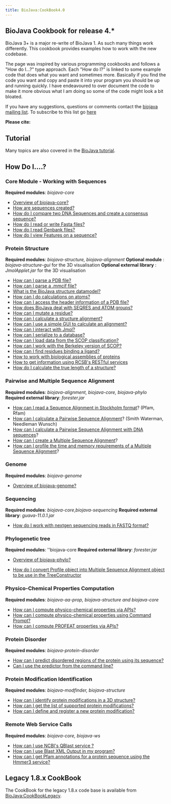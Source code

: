```yaml
---
title: BioJava:CookBook4.0
---
```


BioJava Cookbook for release 4.\*
---------------------------------

BioJava 3+ is a major re-write of BioJava 1. As such many things work
differently. This cookbook provides examples how to work with the new
codebase.

The page was inspired by various programming cookbooks and follows a
"How do I...?" type approach. Each "How do I?" is linked to some example
code that does what you want and sometimes more. Basically if you find
the code you want and copy and paste it into your program you should be
up and running quickly. I have endeavoured to over document the code to
make it more obvious what I am doing so some of the code might look a
bit bloated.

If you have any suggestions, questions or comments contact the [biojava
mailing list](mailto:biojava-l@biojava.org). To subscribe to this list
go [here](http://biojava.org/mailman/listinfo/biojava-l)

**Please cite:**

Tutorial
--------

Many topics are also covered in the [BioJava
tutorial](https://github.com/biojava/biojava-tutorial).

How Do I....?
-------------

### Core Module - Working with Sequences

**Required modules**: *biojava-core*

-   [Overview of biojava-core?](/wikis/BioJava:CookBook:Core:Overview "wikilink")
-   [How are sequences created?](/wikis/BioJava:CookBook:Core:Sequences "wikilink")
-   [How do I compare two DNA Sequences and create a consensus sequence?](/wikis/BioJava:CookBook:Core:SequenceCompare "wikilink")
-   [How do I read or write Fasta files?](/wikis/BioJava:CookBook:Core:FastaReadWrite "wikilink")
-   [How do I read Genbank files?](/wikis/BioJava:CookBook:Core:GenbankRead "wikilink")
-   [How do I view Features on a sequence?](/wikis/BioJava:CookBook:Core:SequenceFeaturePanel "wikilink")

### Protein Structure

**Required modules**: *biojava-structure, biojava-alignment* **Optional
module** : *biojava-structure-gui* for the 3D visualisation **Optional
external library** : *JmolApplet.jar* for the 3D visualisation

-   [How can I parse a PDB
    file?](/wikis/BioJava:CookBook:PDB:read3.0 "wikilink")
-   [How can I parse a .mmcif
    file?](/wikis/BioJava:CookBook:PDB:mmcif "wikilink")
-   [What is the BioJava structure
    datamodel?](/wikis/BioJava:CookBook:PDB:datamodel "wikilink")
-   [How can I do calculations on
    atoms?](/wikis/BioJava:CookBook:PDB:atomsCalc "wikilink")
-   [How can I access the header information of a PDB
    file?](/wikis/BioJava:CookBook:PDB:header "wikilink")
-   [How does BioJava deal with SEQRES and ATOM
    groups?](/wikis/BioJava:CookBook:PDB:seqres "wikilink")
-   [How can I mutate a
    residue?](/wikis/BioJava:CookBook:PDB:mutate "wikilink")
-   [How can I calculate a structure
    alignment?](/wikis/BioJava:CookBook:PDB:align "wikilink")
-   [How can I use a simple GUI to calculate an
    alignment?](/wikis/BioJava:CookBook:PDB:alignGUI "wikilink")
-   [How can I interact with
    Jmol?](/wikis/BioJava:CookBook:PDB:Jmol "wikilink")
-   [How can I serialize to a
    database?](/wikis/BioJava:CookBook:PDB:hibernate "wikilink")
-   [How can I load data from the SCOP
    classification?](/wikis/BioJava:CookBook:PDB:SCOP "wikilink")
-   [How can I work with the Berkeley version of
    SCOP?](/wikis/BioJava:CookBook:PDBP:BerkeleySCOP "wikilink")
-   [How can I find residues binding a
    ligand?](/wikis/BioJava:CookBook:PDB:ligands "wikilink")
-   [How to work with biological assemblies of
    proteins](/wikis/BioJava:CookBook:PDB:bioassembly "wikilink")
-   [How to get information using RCSB's RESTful
    services](/wikis/BioJava:CookBook:PDB:restful "wikilink")
-   [How do I calculate the true length of a
    structure?](/wikis/BioJava:CookBook:PDB:restful "wikilink")

### Pairwise and Multiple Sequence Alignment

**Required modules**: *biojava-alignment, biojava-core, biojava-phylo*
**Required external library**: *forester.jar*

-   [How can I read a Sequence Alignment in Stockholm format](/wikis/BioJava:CookBook3:Stockholm "wikilink")? (Pfam, Rfam)
-   [How can I calculate a Pairwise Sequence Alignment](/wikis/BioJava:CookBook3:PSA "wikilink")? (Smith Waterman, Needleman Wunsch)
-   [How can I calculate a Pairwise Sequence Alignment with DNA sequences](/wikis/BioJava:CookBook3:PSA_DNA "wikilink")?
-   [How can I create a Multiple Sequence Alignment](/wikis/BioJava:CookBook3:MSA "wikilink")?
-   [How can I profile the time and memory requirements of a Multiple Sequence Alignment](/wikis/BioJava:CookBook3:MSAProfiler "wikilink")?

### Genome

**Required modules**: *biojava-genome*

-   [Overview of
    biojava-genome?](/wikis/BioJava:CookBook:genome:Overview "wikilink")

### Sequencing

**Required modules**: *biojava-core*,*biojava-sequencing* **Required
external library**: *guava-11.0.1.jar*

-   [How do I work with nextgen sequencing reads in FASTQ
    format?](/wikis/BioJava:CookBook3:FASTQ "wikilink")

### Phylogenetic tree

**Required modules**: ''biojava-core **Required external library**:
*forester.jar*

-   [Overview of
    biojava-phylo?](/wikis/BioJava:CookBook:Phylo:Overview "wikilink")

<!-- -->

-   [How do I convert Profile object into Multiple Sequence Alignment
    object to be use in the
    TreeConstructor](/wikis/BioJava:CookBook:Phylo:ProfileToMSA "wikilink")

### Physico-Chemical Properties Computation

**Required modules**: *biojava-aa-prop, biojava-structure and
biojava-core*

-   [How can I compute physico-chemical properties via
    APIs?](/wikis/BioJava:CookBook:AAPROP:main "wikilink")
-   [How can I compute physico-chemical properties using Command
    Prompt?](/wikis/BioJava:CookBook:AAPROP:commandprompt "wikilink")
-   [How can I compute PROFEAT properties via
    APIs?](/wikis/BioJava:CookBook:AAPROP:profeat "wikilink")

### Protein Disorder

**Required modules**: *biojava-protein-disorder*

-   [How can I predict disordered regions of the protein using its
    sequence?](/wikis/BioJava:CookBook3:ProteinDisorder "wikilink")
-   [Can I use the predictor from the command
    line?](/wikis/BioJava:CookBook3:ProteinDisorderCLI "wikilink")

### Protein Modification Identification

**Required modules**: *biojava-modfinder, biojava-structure*

-   [How can I identify protein modifications in a 3D
    structure?](/wikis/BioJava:CookBook3:ModFinder "wikilink")
-   [How can I get the list of supported protein
    modifications?](/wikis/BioJava:CookBook3:SupportedProtMod "wikilink")
-   [How can I define and register a new protein
    modification?](/wikis/BioJava:CookBook3:AddProtMod "wikilink")

### Remote Web Service Calls

**Required modules**: *biojava-core, biojava-ws*

-   [How can I use NCBI's QBlast service
    ?](/wikis/BioJava:CookBook3:NCBIQBlastService "wikilink")
-   [How can I use Blast XML Output in my
    program?](/wikis/BioJava:CookBook3:ParsingBlastXMLOutput "wikilink")
-   [How can I get Pfam annotations for a protein sequence using the
    Hmmer3 service?](/wikis/BioJava:CookBook3:HmmerService "wikilink")

Legacy 1.8.x CookBook
---------------------

The CookBook for the legacy 1.8.x code base is available from
<BioJava:CookBookLegacy>.
